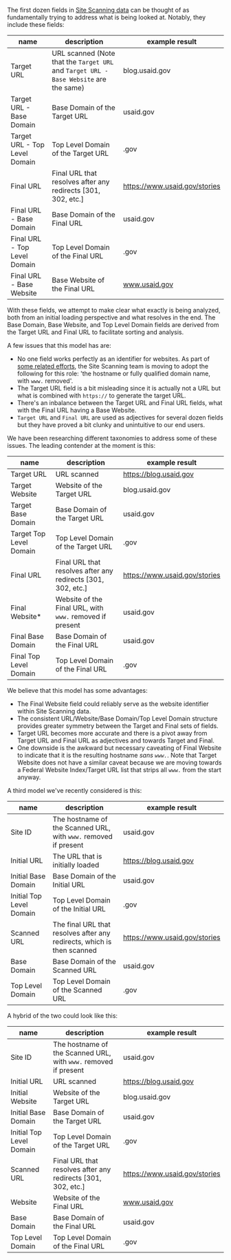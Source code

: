 The first dozen fields in [Site Scanning data](https://github.com/GSA/site-scanning-documentation/blob/main/data/Site_Scanning_Data_Dictionary.csv) can be thought of as fundamentally trying to address what is being looked at.  Notably, they include these fields:  

| name	| description | example result |
| --- | --- | ---- | 
| Target URL	| URL scanned (Note that the `Target URL` and `Target URL - Base Website` are the same)| blog.usaid.gov  |
| Target URL - Base Domain	| Base Domain of the Target URL| usaid.gov   |
| Target URL - Top Level Domain| 	Top Level Domain of the Target URL|  .gov  |
| Final URL	| Final URL that resolves after any redirects [301, 302, etc.]|  https://www.usaid.gov/stories  |
| Final URL - Base Domain| 	Base Domain of the Final URL|  usaid.gov  |
| Final URL - Top Level Domain	| Top Level Domain of the Final URL| .gov  | 
| Final URL - Base Website	| Base Website of the Final URL|  www.usaid.gov  |

With these fields, we attempt to make clear what exactly is being analyzed, both from an initial loading perspective and what resolves in the end.  The Base Domain, Base Website, and Top Level Domain fields are derived from the Target URL and Final URL to facilitate sorting and analysis.  

A few issues that this model has are: 
- No one field works perfectly as an identifier for websites.  As part of [some related efforts](https://github.com/GSA/site-scanning-documentation/blob/main/about/project-management/proposals/dropping-www.md), the Site Scanning team is moving to adopt the following for this role: 'the hostname or fully qualified domain name, with `www.` removed'.
- The Target URL field is a bit misleading since it is actually not a URL but what is combined with `https://` to generate the target URL.
- There's an inbalance between the Target URL and Final URL fields, what with the Final URL having a Base Website.  
- `Target URL` and `Final URL` are used as adjectives for several dozen fields but they have proved a bit clunky and unintuitive to our end users.

We have been researching different taxonomies to address some of these issues.  The leading contender at the moment is this:


| name	| description | example result |
| --- | --- | ---- | 
| Target URL	| URL scanned | https://blog.usaid.gov  |
| Target Website	| Website of the Target URL | blog.usaid.gov  |
| Target Base Domain	| Base Domain of the Target URL | usaid.gov   |
| Target Top Level Domain | 	Top Level Domain of the Target URL |  .gov  |
| Final URL	| Final URL that resolves after any redirects [301, 302, etc.]|  https://www.usaid.gov/stories  |
| Final Website*	| Website of the Final URL, with `www.` removed if present |  usaid.gov  |
| Final Base Domain | 	Base Domain of the Final URL |  usaid.gov  |
| Final Top Level Domain	| Top Level Domain of the Final URL | .gov  | 


We believe that this model has some advantages: 
- The Final Website field could reliably serve as the website identifier within Site Scanning data.
- The consistent URL/Website/Base Domain/Top Level Domain structure provides greater symmetry between the Target and Final sets of fields.
- Target URL becomes more accurate and there is a pivot away from Target URL and Final URL as adjectives and towards Target and Final.
- One downside is the awkward but necessary caveating of Final Website to indicate that it is the resulting hostname _sans `www.`_.  Note that Target Website does not have a similar caveat because we are moving towards a Federal Website Index/Target URL list that strips all `www.` from the start anyway.


A third model we've recently considered is this: 


| name	| description | example result |
| --- | --- | ---- | 
| Site ID	| The hostname of the Scanned URL, with `www.` removed if present  | usaid.gov | 
| Initial URL | The URL that is initially loaded | https://blog.usaid.gov  |
| Initial Base Domain	| Base Domain of the Initial URL | usaid.gov   |
| Initial Top Level Domain | 	Top Level Domain of the Initial URL |  .gov  |
| Scanned URL	| The final URL that resolves after any redirects, which is then scanned |  https://www.usaid.gov/stories  |
|  Base Domain | 	Base Domain of the Scanned URL |  usaid.gov  |
|  Top Level Domain	| Top Level Domain of the Scanned URL | .gov  | 


A hybrid of the two could look like this:  

| name	| description | example result |
| --- | --- | ---- | 
| Site ID	| The hostname of the Scanned URL, with `www.` removed if present  | usaid.gov | 
| Initial URL	| URL scanned | https://blog.usaid.gov  |
| Initial Website	| Website of the Target URL | blog.usaid.gov  |
| Initial Base Domain	| Base Domain of the Target URL | usaid.gov   |
| Initial Top Level Domain | 	Top Level Domain of the Target URL |  .gov  |
| Scanned URL	| Final URL that resolves after any redirects [301, 302, etc.]|  https://www.usaid.gov/stories  |
| Website	| Website of the Final URL |  www.usaid.gov  |
| Base Domain | 	Base Domain of the Final URL |  usaid.gov  |
| Top Level Domain	| Top Level Domain of the Final URL | .gov  | 



